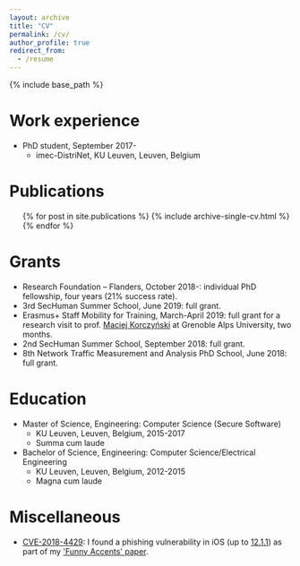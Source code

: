 ```yaml
---
layout: archive
title: "CV"
permalink: /cv/
author_profile: true
redirect_from:
  - /resume
---
```


{% include base_path %}

Work experience
======
* PhD student, September 2017-
  * imec-DistriNet, KU Leuven, Leuven, Belgium

Publications
======
  <ul>{% for post in site.publications %}
    {% include archive-single-cv.html %}
  {% endfor %}</ul>

Grants
======
* Research Foundation – Flanders, October 2018-: individual PhD fellowship, four years (21% success rate).
* 3rd SecHuman Summer School, June 2019: full grant.
* Erasmus+ Staff Mobility for Training, March-April 2019: full grant for a research visit to prof. [Maciej Korczyński](http://mkorczynski.com/) at Grenoble Alps University, two months.
* 2nd SecHuman Summer School, September 2018: full grant.
* 8th Network Traffic Measurement and Analysis PhD School, June 2018: full grant.

Education
======
* Master of Science, Engineering: Computer Science (Secure Software)
  * KU Leuven, Leuven, Belgium, 2015-2017
  * Summa cum laude
* Bachelor of Science, Engineering: Computer Science/Electrical Engineering
  * KU Leuven, Leuven, Belgium, 2012-2015
  * Magna cum laude

Miscellaneous
======
* [CVE-2018-4429](https://nvd.nist.gov/vuln/detail/CVE-2018-4429): I found a phishing vulnerability in iOS (up to [12.1.1](https://support.apple.com/en-us/HT209340)) as part of my ['Funny Accents' paper](/publications/funny-accents).
